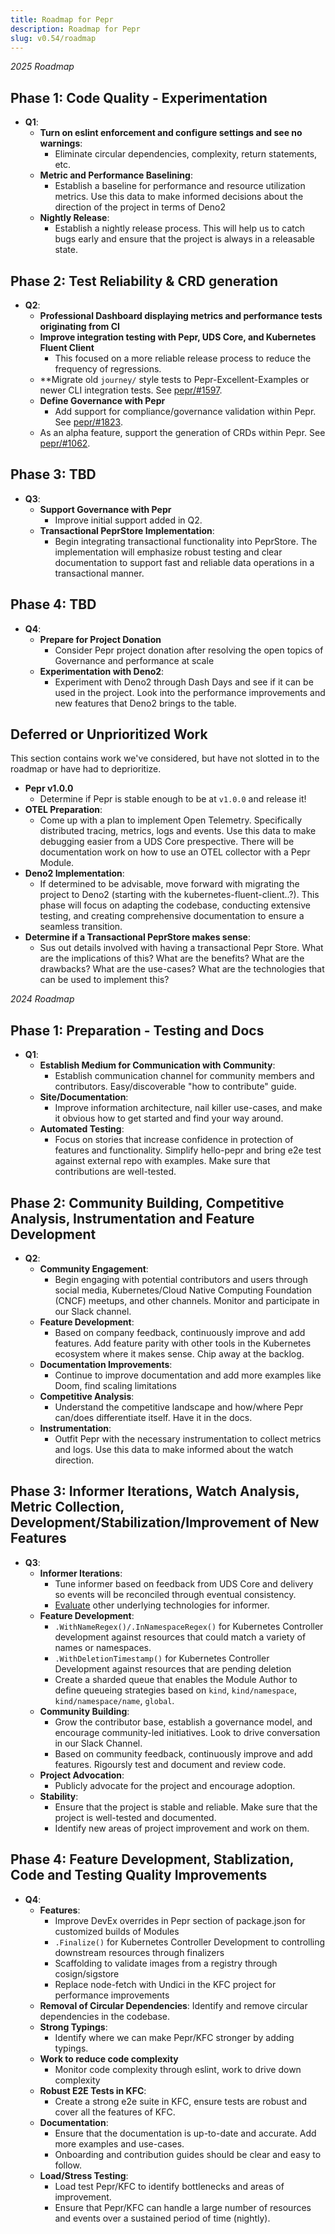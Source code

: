 ```yaml
---
title: Roadmap for Pepr
description: Roadmap for Pepr
slug: v0.54/roadmap
---
```



_2025 Roadmap_  

## Phase 1: Code Quality - Experimentation

- **Q1**:
  - **Turn on eslint enforcement and configure settings and see no warnings**:
    - Eliminate circular dependencies, complexity, return statements, etc.
  - **Metric and Performance Baselining**:
    - Establish a baseline for performance and resource utilization metrics. Use this data to make informed decisions about the direction of the project in terms of Deno2
  - **Nightly Release**:
    - Establish a nightly release process. This will help us to catch bugs early and ensure that the project is always in a releasable state.

## Phase 2: Test Reliability & CRD generation

- **Q2**:
  - **Professional Dashboard displaying metrics and performance tests originating from CI**
  - **Improve integration testing with Pepr, UDS Core, and Kubernetes Fluent Client**
    - This focused on a more reliable release process to reduce the frequency of regressions.
  - **Migrate old `journey/` style tests to Pepr-Excellent-Examples or newer CLI integration tests. See [pepr/#1597](https://github.com/defenseunicorns/pepr/issues/1597).
  - **Define Governance with Pepr**
    - Add support for compliance/governance validation within Pepr. See [pepr/#1823](https://github.com/defenseunicorns/pepr/issues/1823).
  - As an alpha feature, support the generation of CRDs within Pepr. See [pepr/#1062](https://github.com/defenseunicorns/pepr/issues/1062).

## Phase 3: TBD

- **Q3**:
  - **Support Governance with Pepr**
    - Improve initial support added in Q2.
  - **Transactional PeprStore Implementation**:
    - Begin integrating transactional functionality into PeprStore. The implementation will emphasize robust testing and clear documentation to support fast and reliable data operations in a transactional manner.

## Phase 4: TBD

- **Q4**:
  - **Prepare for Project Donation**
    - Consider Pepr project donation after resolving the open topics of Governance and performance at scale
  - **Experimentation with Deno2**:
    - Experiment with Deno2 through Dash Days and see if it can be used in the project. Look into the performance improvements and new features that Deno2 brings to the table.

## Deferred or Unprioritized Work

This section contains work we've considered, but have not slotted in to the roadmap or have had to deprioritize.

- **Pepr v1.0.0**
  - Determine if Pepr is stable enough to be at `v1.0.0` and release it!
- **OTEL Preparation**:
  - Come up with a plan to implement Open Telemetry. Specifically distributed tracing, metrics, logs and events. Use this data to make debugging easier from a UDS Core prespective. There will be documentation work on how to use an OTEL collector with a Pepr Module.
- **Deno2 Implementation**:
  - If determined to be advisable, move forward with migrating the project to Deno2 (starting with the kubernetes-fluent-client..?). This phase will focus on adapting the codebase, conducting extensive testing, and creating comprehensive documentation to ensure a seamless transition.
- **Determine if a Transactional PeprStore makes sense**:
  - Sus out details involved with having a transactional Pepr Store. What are the implications of this? What are the benefits? What are the drawbacks? What are the use-cases? What are the technologies that can be used to implement this?

_2024 Roadmap_  

## Phase 1: Preparation - Testing and Docs

- **Q1**:
  - **Establish Medium for Communication with Community**:
    - Establish communication channel for community members and contributors. Easy/discoverable "how to contribute" guide.
  - **Site/Documentation**:
    - Improve information architecture, nail killer use-cases, and make it obvious how to get started and find your way around.
  - **Automated Testing**:
    - Focus on stories that increase confidence in protection of features and functionality. Simplify hello-pepr and bring e2e test against external repo with examples. Make sure that contributions are well-tested.

## Phase 2: Community Building, Competitive Analysis, Instrumentation and Feature Development

- **Q2**:
  - **Community Engagement**:
    - Begin engaging with potential contributors and users through social media, Kubernetes/Cloud Native Computing Foundation (CNCF) meetups, and other channels. Monitor and participate in our Slack channel.
  - **Feature Development**:
    - Based on company feedback, continuously improve and add features. Add feature parity with other tools in the Kubernetes ecosystem where it makes sense. Chip away at the backlog.
  - **Documentation Improvements**:
    - Continue to improve documentation and add more examples like Doom, find scaling limitations
  - **Competitive Analysis**:
    - Understand the competitive landscape and how/where Pepr can/does differentiate itself. Have it in the docs.
  - **Instrumentation**:
    - Outfit Pepr with the necessary instrumentation to collect metrics and logs. Use this data to make informed about the watch direction.

## Phase 3: Informer Iterations, Watch Analysis, Metric Collection, Development/Stabilization/Improvement of New Features

- **Q3**:
  - **Informer Iterations**:
    - Tune informer based on feedback from UDS Core and delivery so events will be reconciled through eventual consistency.
    - [Evaluate](https://github.com/defenseunicorns/pepr/blob/main/adr/0015-kfc-watch-undici/) other underlying technologies for informer.
  - **Feature Development**:
    - `.WithNameRegex()/.InNamespaceRegex()` for Kubernetes Controller development against resources that could match a variety of names or namespaces.
    - `.WithDeletionTimestamp()` for Kubernetes Controller Development against resources that are pending deletion
    - Create a sharded queue that enables the Module Author to define queueing strategies based on `kind`, `kind/namespace`, `kind/namespace/name`, `global`.
  - **Community Building**:
    - Grow the contributor base, establish a governance model, and encourage community-led initiatives. Look to drive conversation in our Slack Channel.
    - Based on community feedback, continuously improve and add features. Rigoursly test and document and review code.
  - **Project Advocation**:
    - Publicly advocate for the project and encourage adoption.
  - **Stability**:
    - Ensure that the project is stable and reliable. Make sure that the project is well-tested and documented.
    - Identify new areas of project improvement and work on them.

## Phase 4: Feature Development, Stablization, Code and Testing Quality Improvements

- **Q4**:
  - **Features**:
    - Improve DevEx overrides in Pepr section of package.json for customized builds of Modules
    - `.Finalize()` for Kubernetes Controller Development to controlling downstream resources through finalizers
    - Scaffolding to validate images from a registry through cosign/sigstore
    - Replace node-fetch with Undici in the KFC project for performance improvements
  - **Removal of Circular Dependencies**:
    Identify and remove circular dependencies in the codebase.
  - **Strong Typings**:
    - Identify where we can make Pepr/KFC stronger by adding typings.
  - **Work to reduce code complexity**
    - Monitor code complexity through eslint, work to drive down complexity
  - **Robust E2E Tests in KFC**:
    - Create a strong e2e suite in KFC, ensure tests are robust and cover all the features of KFC.
  - **Documentation**:
    - Ensure that the documentation is up-to-date and accurate. Add more examples and use-cases.
    - Onboarding and contribution guides should be clear and easy to follow.
  - **Load/Stress Testing**:
    - Load test Pepr/KFC to identify bottlenecks and areas of improvement.
    - Ensure that Pepr/KFC can handle a large number of resources and events over a sustained period of time (nightly).
